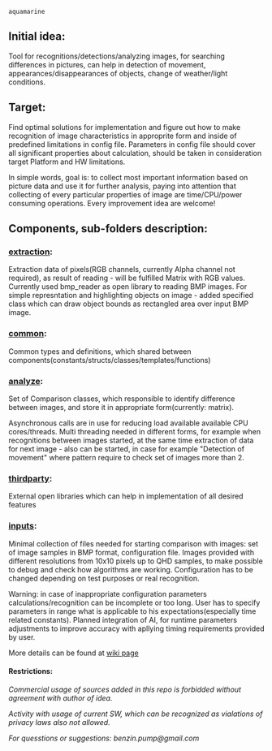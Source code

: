 ` aquamarine `

## Initial idea:

Tool for recognitions/detections/analyzing images, for searching differences in pictures, can help in detection of movement, appearances/disappearances of objects, change of weather/light conditions.

## Target: 
Find optimal solutions for implementation and figure out how to make recognition of image characteristics in approprite form and inside of predefined limitations in config file. Parameters in config file should cover all significant properties about calculation, should be taken in consideration target Platform and HW limitations.

In simple words, goal is: to collect most important information based on picture data and use it for further analysis, paying into attention that collecting of every particular properties of image are time/CPU/power consuming operations. Every
improvement idea are welcome!

## Components, sub-folders description:

### [extraction](https://github.com/MaksymT17/aquamarine/tree/master/extraction):
Extraction data of pixels(RGB channels, currently Alpha channel not required), as result of reading - will be fulfilled Matrix with RGB values. Currently used bmp_reader as open library to reading BMP images. For simple represntation and highlighting objects on image - added specified class which can draw object bounds as rectangled area over input BMP image.

### [common](https://github.com/MaksymT17/aquamarine/tree/master/common):
Common types and definitions, which shared between components(constants/structs/classes/templates/functions)

### [analyze](https://github.com/MaksymT17/aquamarine/tree/master/analyze):
Set of Comparison classes, which responsible to identify difference between images, and store it in appropriate form(currently: matrix).

Asynchronous calls are in use for reducing load available available CPU cores/threads. Multi threading needed in different forms, for example when recognitions between images started, at the same time extraction of data for next image - also can be started, in case for example "Detection of movement" where pattern require to check set of images more than 2.

### [thirdparty](https://github.com/MaksymT17/aquamarine/tree/master/thirdparty):
External open libraries which can help in implementation of all desired features

### [inputs](https://github.com/MaksymT17/aquamarine/tree/master/inputs):
Minimal collection of files needed for starting comparison with images: set of image samples in BMP format, configuration file. Images provided with different resolutions from 10x10 pixels up to QHD samples, to make possible to debug and check how algorithms are working. Configuration has to be changed depending on test purposes or real recognition. 

Warning: in case of inappropriate configuration parameters calculations/recognition can be incomplete or too long. User has to specify parameters in range what is applicable to his expectations(especially time related constants). Planned integration of AI, for runtime parameters adjustments to improve accuracy with apllying timing requirements provided by user.


More details can be found at [wiki page](https://github.com/MaksymT17/aquamarine/wiki)

#### Restrictions:
_Commercial usage of sources added in this repo is forbidded without agreement with author of idea._

_Activity with usage of current SW, which can be recognized as vialations of privacy laws also not allowed._

_For quesstions or suggestions: benzin.pump@gmail.com_
